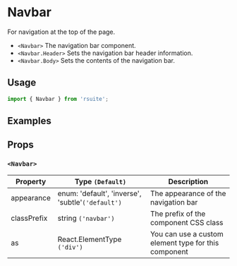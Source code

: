 # Navbar

For navigation at the top of the page.

- `<Navbar>` The navigation bar component.
- `<Navbar.Header>` Sets the navigation bar header information.
- `<Navbar.Body>` Sets the contents of the navigation bar.

## Usage

```js
import { Navbar } from 'rsuite';
```

## Examples

<!--{demo}-->

## Props

### `<Navbar>`

| Property    | Type `(Default)`                                  | Description                                          |
| ----------- | ------------------------------------------------- | ---------------------------------------------------- |
| appearance  | enum: 'default', 'inverse', 'subtle'`('default')` | The appearance of the navigation bar                 |
| classPrefix | string `('navbar')`                               | The prefix of the component CSS class                |
| as          | React.ElementType `('div')`                       | You can use a custom element type for this component |
